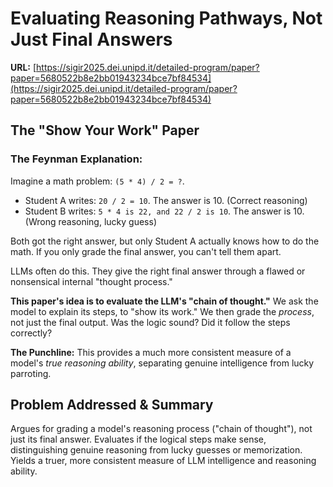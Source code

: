 # Evaluating Reasoning Pathways, Not Just Final Answers

**URL:** [https://sigir2025.dei.unipd.it/detailed-program/paper?paper=5680522b8e2bb01943234bce7bf84534](https://sigir2025.dei.unipd.it/detailed-program/paper?paper=5680522b8e2bb01943234bce7bf84534)

## The "Show Your Work" Paper

### The Feynman Explanation:

Imagine a math problem: `(5 * 4) / 2 = ?`.

- Student A writes: `20 / 2 = 10`. The answer is 10. (Correct reasoning)
- Student B writes: `5 * 4 is 22, and 22 / 2 is 10`. The answer is 10. (Wrong reasoning, lucky guess)

Both got the right answer, but only Student A actually knows how to do the math. If you only grade the final answer, you can't tell them apart.

LLMs often do this. They give the right final answer through a flawed or nonsensical internal "thought process."

**This paper's idea is to evaluate the LLM's "chain of thought."** We ask the model to explain its steps, to "show its work." We then grade the _process_, not just the final output. Was the logic sound? Did it follow the steps correctly?

**The Punchline:** This provides a much more consistent measure of a model's _true reasoning ability_, separating genuine intelligence from lucky parroting.

## Problem Addressed & Summary

Argues for grading a model's reasoning process ("chain of thought"), not just its final answer. Evaluates if the logical steps make sense, distinguishing genuine reasoning from lucky guesses or memorization. Yields a truer, more consistent measure of LLM intelligence and reasoning ability.